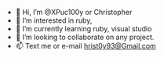 - 👋 Hi, I’m @XPuc100y or Christopher
- 👀 I’m interested in ruby, 
- 🌱 I’m currently learning ruby, visual studio
- 💞️ I’m looking to collaborate on any project.
- 📫 Text me or e-mail hrist0y93@Gmail.com 

<!---
XPuc100y/XPuc100y is a ✨ special ✨ repository because its `README.md` (this file) appears on your GitHub profile.
You can click the Preview link to take a look at your changes.
--->
